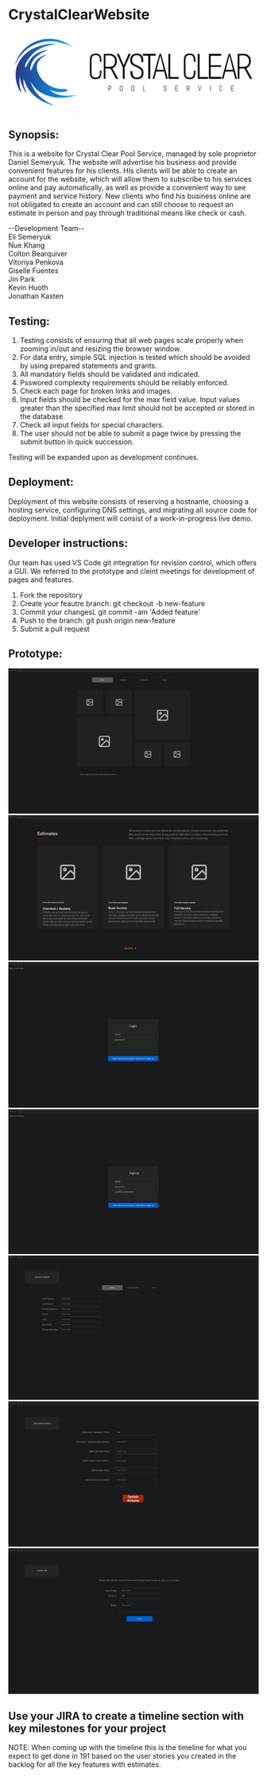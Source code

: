 # CrystalClearWebsite
![](/pages/CClogo.PNG)

## Synopsis: 

This is a website for Crystal Clear Pool Service, managed by sole proprietor Daniel Semeryuk. The website will advertise his business and provide convenient features 
for his clients. His clients will be able to create an account for the website, which will allow them to subscribe to his services online and pay automatically, as well 
as provide a convenient way to see payment and service history. New clients who find his business online are not obligated to create an account and can still choose to 
request an estimate in person and pay through traditional means like check or cash.

--Development Team--  
Eli Semeryuk  
Nue Khang  
Colton Bearquiver  
Vitoriya Penkova  
Giselle Fuentes  
Jin Park  
Kevin Huoth  
Jonathan Kasten  


## Testing:

1. Testing consists of ensuring that all web pages scale properly when zooming in/out and resizing the browser window. 
2. For data entry, simple SQL injection is tested which should be avoided by using prepared statements and grants. 
3. All mandatory fields should be validated and indicated.
4. Psswored complexity requirements should be reliably enforced.
5. Check each page for broken links and images.
6. Input fields should be checked for the max field value. Input values greater than the specified max limit should not be accepted or stored in the database.
7. Check all input fields for special characters.
8. The user should not be able to submit a page twice by pressing the submit button in quick succession.

Testing will be expanded upon as development continues.

## Deployment:

Deployment of this website consists of reserving a hostname, choosing a hosting service, configuring DNS settings, and migrating all source code for deployment. Initial
deplyment will consist of a work-in-progress live demo.

## Developer instructions: 

Our team has used VS Code git integration for revision control, which offers a GUI. We referred to the prototype and cleint meetings for development of pages and 
features.

1. Fork the repository 
2. Create your feautre branch: git checkout -b new-feature
3. Commit your changesL git commit -am 'Added feature'
4. Push to the branch: git push origin new-feature
5. Submit a pull request
    
## Prototype:
![](/ProtoTypeImages/HomePage.png)
![](/ProtoTypeImages/ServicesPage.png)
![](/ProtoTypeImages/LoginPage.png)
![](/ProtoTypeImages/SignUpPage.png)
![](/ProtoTypeImages/AccountDetailsPage.png)
![](/ProtoTypeImages/AdministrationPage.png)
![](/ProtoTypeImages/ContactMePage.png)

## Use your JIRA to create a timeline section with key milestones for your project



NOTE: When coming up with the timeline this is the timeline for what you expect to get done in 191 based on the user stories you created in the backlog for all the key features with estimates.
